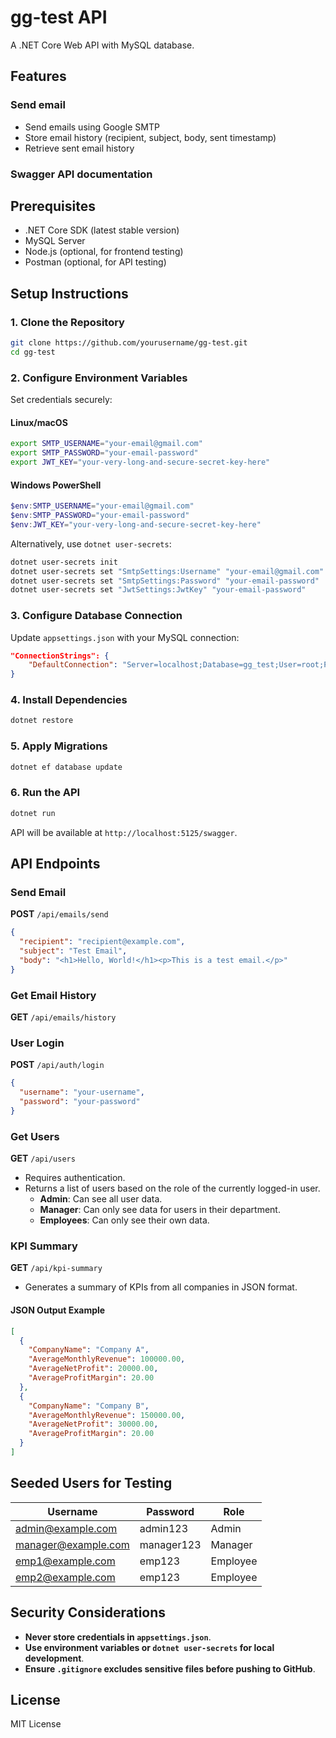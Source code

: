 # gg-test API

A .NET Core Web API with MySQL database.

## Features

### Send email
- Send emails using Google SMTP
- Store email history (recipient, subject, body, sent timestamp)
- Retrieve sent email history

### Swagger API documentation

## Prerequisites
- .NET Core SDK (latest stable version)
- MySQL Server
- Node.js (optional, for frontend testing)
- Postman (optional, for API testing)

## Setup Instructions

### 1. Clone the Repository
```sh
git clone https://github.com/yourusername/gg-test.git
cd gg-test
```

### 2. Configure Environment Variables
Set credentials securely:

#### Linux/macOS
```sh
export SMTP_USERNAME="your-email@gmail.com"
export SMTP_PASSWORD="your-email-password"
export JWT_KEY="your-very-long-and-secure-secret-key-here"
```

#### Windows PowerShell
```powershell
$env:SMTP_USERNAME="your-email@gmail.com"
$env:SMTP_PASSWORD="your-email-password"
$env:JWT_KEY="your-very-long-and-secure-secret-key-here"
```

Alternatively, use `dotnet user-secrets`:

```sh
dotnet user-secrets init
dotnet user-secrets set "SmtpSettings:Username" "your-email@gmail.com"
dotnet user-secrets set "SmtpSettings:Password" "your-email-password"
dotnet user-secrets set "JwtSettings:JwtKey" "your-email-password"
```

### 3. Configure Database Connection
Update `appsettings.json` with your MySQL connection:

```json
"ConnectionStrings": {
    "DefaultConnection": "Server=localhost;Database=gg_test;User=root;Password=yourpassword;"
}
```

### 4. Install Dependencies
```sh
dotnet restore
```

### 5. Apply Migrations
```sh
dotnet ef database update
```

### 6. Run the API
```sh
dotnet run
```

API will be available at `http://localhost:5125/swagger`.

## API Endpoints

### Send Email
**POST** `/api/emails/send`
```json
{
  "recipient": "recipient@example.com",
  "subject": "Test Email",
  "body": "<h1>Hello, World!</h1><p>This is a test email.</p>"
}
```

### Get Email History
**GET** `/api/emails/history`

### User Login
**POST** `/api/auth/login`
```json
{
  "username": "your-username",
  "password": "your-password"
}
```

### Get Users
**GET** `/api/users`
- Requires authentication.
- Returns a list of users based on the role of the currently logged-in user.
  - **Admin**: Can see all user data.
  - **Manager**: Can only see data for users in their department.
  - **Employees**: Can only see their own data.

### KPI Summary
**GET** `/api/kpi-summary`
- Generates a summary of KPIs from all companies in JSON format.

#### JSON Output Example
```json
[
  {
    "CompanyName": "Company A",
    "AverageMonthlyRevenue": 100000.00,
    "AverageNetProfit": 20000.00,
    "AverageProfitMargin": 20.00
  },
  {
    "CompanyName": "Company B",
    "AverageMonthlyRevenue": 150000.00,
    "AverageNetProfit": 30000.00,
    "AverageProfitMargin": 20.00
  }
]
```

## Seeded Users for Testing

| Username           | Password     | Role     |
|--------------------|--------------|----------|
| admin@example.com  | admin123     | Admin    |
| manager@example.com| manager123   | Manager  |
| emp1@example.com   | emp123       | Employee |
| emp2@example.com   | emp123       | Employee |

## Security Considerations
- **Never store credentials in `appsettings.json`**.
- **Use environment variables or `dotnet user-secrets` for local development**.
- **Ensure `.gitignore` excludes sensitive files before pushing to GitHub**.

## License
MIT License

